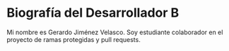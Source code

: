 # Biografía del Desarrollador B
Mi nombre es Gerardo Jiménez Velasco. Soy estudiante colaborador en el proyecto de ramas protegidas y pull requests.
